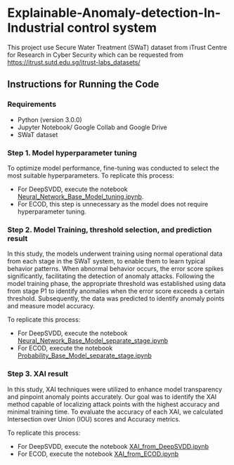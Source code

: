 # Explainable-Anomaly-detection-In-Industrial control system


This project use Secure Water Treatment (SWaT) dataset from iTrust Centre for Research in Cyber Security which can be requested from https://itrust.sutd.edu.sg/itrust-labs_datasets/

## Instructions for Running the Code

### Requirements

- Python (version 3.0.0)
- Jupyter Notebook/ Google Collab and Google Drive
- SWaT dataset

### Step 1. Model hyperparameter tuning

To optimize model performance, fine-tuning was conducted to select the most suitable hyperparameters. To replicate this process:

- For DeepSVDD, execute the notebook [Neural_Network_Base_Model_tuning.ipynb](https://github.com/Geebigib/Explainable-Anomaly-detection-In-ICS/blob/275836ed883315e6ef59074bf4588d3d7026a913/Neural_Network_Base_Model_tuning.ipynb).
- For ECOD, this step is unnecessary as the model does not require hyperparameter tuning.


### Step 2. Model Training, threshold selection, and prediction result

In this study, the models underwent training using normal operational data from each stage in the SWaT system, to enable them to learn typical behavior patterns. When abnormal behavior occurs, the error score spikes significantly, facilitating the detection of anomaly attacks. Following the model training phase, the appropriate threshold was established using data from stage P1 to identify anomalies when the error score exceeds a certain threshold. Subsequently, the data was predicted to identify anomaly points and measure model accuracy. 

To replicate this process:
- For DeepSVDD, execute the notebook [Neural_Network_Base_Model_separate_stage.ipynb](https://github.com/Geebigib/Explainable-Anomaly-detection-In-ICS/blob/275836ed883315e6ef59074bf4588d3d7026a913/Neural_Network_Base_Model_separate_stage.ipynb)
- For ECOD, execute the notebook [Probability_Base_Model_separate_stage.ipynb](https://github.com/Geebigib/Explainable-Anomaly-detection-In-ICS/blob/275836ed883315e6ef59074bf4588d3d7026a913/Probability_Base_Model_separate_stage.ipynb)

### Step 3. XAI result

In this study, XAI techniques were utilized to enhance model transparency and pinpoint anomaly points accurately. Our goal was to identify the XAI method capable of localizing attack points with the highest accuracy and minimal training time. To evaluate the accuracy of each XAI, we calculated Intersection over Union (IOU) scores and Accuracy metrics.

To replicate this process:
- For DeepSVDD, execute the notebook [XAI_from_DeepSVDD.ipynb](https://github.com/Geebigib/Explainable-Anomaly-detection-In-ICS/blob/275836ed883315e6ef59074bf4588d3d7026a913/XAI_from_DeepSVDD.ipynb)
- For ECOD, execute the notebook [XAI_from_ECOD.ipynb](https://github.com/Geebigib/Explainable-Anomaly-detection-In-ICS/blob/275836ed883315e6ef59074bf4588d3d7026a913/XAI_from_ECOD.ipynb)


